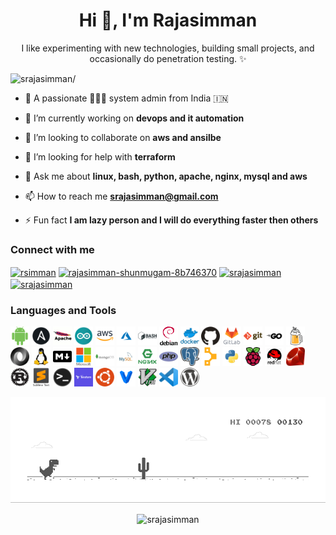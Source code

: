 <h1 align="center">Hi 👋, I'm Rajasimman</h1>

<p align="center">
	I like experimenting with new technologies, building small projects, and occasionally do penetration testing. ✨ <br>
</p>

<p align="left"> <img src=https://komarev.com/ghpvc/?username=srajasimman alt=srajasimman/> </p>

- 📜 A passionate 👨🏽‍💻 system admin from India 🇮🇳

- 🔭 I’m currently working on **devops and it automation**

- 👯 I’m looking to collaborate on **aws and ansilbe**

- 🤔 I’m looking for help with **terraform**

- 💬 Ask me about **linux, bash, python, apache, nginx, mysql and aws**

- 📫 How to reach me **srajasimman@gmail.com**

- ⚡ Fun fact **I am lazy person and I will do everything faster then others**

### Connect with me
<p align="left">
	<a href=https://twitter.com/rsimman target="blank"><img align="center" src=https://cdn.jsdelivr.net/npm/simple-icons@3.0.1/icons/twitter.svg alt="rsimman" height="25" width="25" /></a>
	<a href=https://linkedin.com/in/rajasimman-shunmugam-8b746370 target="blank"><img align="center" src=https://cdn.jsdelivr.net/npm/simple-icons@3.0.1/icons/linkedin.svg alt="rajasimman-shunmugam-8b746370" height="25" width="25" /></a>
	<a href=https://fb.com/srajasimman target="blank"><img align="center" src=https://cdn.jsdelivr.net/npm/simple-icons@3.0.1/icons/facebook.svg alt="srajasimman" height="25" width="25" /></a>
	<a href=https://dev.to/srajasimman target="blank"><img align="center" src=https://cdn.jsdelivr.net/npm/simple-icons@3.0.1/icons/dev-dot-to.svg alt="srajasimman" height="25" width="25" /></a>
</p>

### Languages and Tools
<p align="left">
	<a href="https://www.google.com/search?q=android"><img src=https://raw.githubusercontent.com/srajasimman/srajasimman/master/src/img/android.png alt=android width="30" height="30"/></a> 
	<a href="https://www.google.com/search?q=ansible"><img src=https://raw.githubusercontent.com/srajasimman/srajasimman/master/src/img/ansible.png alt=ansible width="30" height="30"/></a> 
	<a href="https://www.google.com/search?q=apache"><img src=https://raw.githubusercontent.com/srajasimman/srajasimman/master/src/img/apache.png alt=apache width="30" height="30"/></a> 
	<a href="https://www.google.com/search?q=arduino"><img src=https://raw.githubusercontent.com/srajasimman/srajasimman/master/src/img/arduino.png alt=arduino width="30" height="30"/></a> 
	<a href="https://www.google.com/search?q=aws"><img src=https://raw.githubusercontent.com/srajasimman/srajasimman/master/src/img/aws.png alt=aws width="30" height="30"/></a> 
	<a href="https://www.google.com/search?q=azure"><img src=https://raw.githubusercontent.com/srajasimman/srajasimman/master/src/img/azure.png alt=azure width="30" height="30"/></a> 
	<a href="https://www.google.com/search?q=bash"><img src=https://raw.githubusercontent.com/srajasimman/srajasimman/master/src/img/bash.png alt=bash width="30" height="30"/></a> 
	<a href="https://www.google.com/search?q=debian"><img src=https://raw.githubusercontent.com/srajasimman/srajasimman/master/src/img/debian.png alt=debian width="30" height="30"/></a> 
	<a href="https://www.google.com/search?q=docker"><img src=https://raw.githubusercontent.com/srajasimman/srajasimman/master/src/img/docker.png alt=docker width="30" height="30"/></a> 
	<a href="https://www.google.com/search?q=github"><img src=https://raw.githubusercontent.com/srajasimman/srajasimman/master/src/img/github.png alt=github width="30" height="30"/></a> 
	<a href="https://www.google.com/search?q=gitlab"><img src=https://raw.githubusercontent.com/srajasimman/srajasimman/master/src/img/gitlab.png alt=gitlab width="30" height="30"/></a> 
	<a href="https://www.google.com/search?q=git"><img src=https://raw.githubusercontent.com/srajasimman/srajasimman/master/src/img/git.png alt=git width="30" height="30"/></a> 
	<a href="https://www.google.com/search?q=go"><img src=https://raw.githubusercontent.com/srajasimman/srajasimman/master/src/img/go.png alt=go width="30" height="30"/></a> 
	<a href="https://www.google.com/search?q=homebrew"><img src=https://raw.githubusercontent.com/srajasimman/srajasimman/master/src/img/homebrew.png alt=homebrew width="30" height="30"/></a> 
	<a href="https://www.google.com/search?q=json"><img src=https://raw.githubusercontent.com/srajasimman/srajasimman/master/src/img/json.png alt=json width="30" height="30"/></a> 
	<a href="https://www.google.com/search?q=linux"><img src=https://raw.githubusercontent.com/srajasimman/srajasimman/master/src/img/linux.png alt=linux width="30" height="30"/></a> 
	<a href="https://www.google.com/search?q=markdown"><img src=https://raw.githubusercontent.com/srajasimman/srajasimman/master/src/img/markdown.png alt=markdown width="30" height="30"/></a> 
	<a href="https://www.google.com/search?q=microsoft"><img src=https://raw.githubusercontent.com/srajasimman/srajasimman/master/src/img/microsoft.png alt=microsoft width="30" height="30"/></a> 
	<a href="https://www.google.com/search?q=mongodb"><img src=https://raw.githubusercontent.com/srajasimman/srajasimman/master/src/img/mongodb.png alt=mongodb width="30" height="30"/></a> 
	<a href="https://www.google.com/search?q=mysql"><img src=https://raw.githubusercontent.com/srajasimman/srajasimman/master/src/img/mysql.png alt=mysql width="30" height="30"/></a> 
	<a href="https://www.google.com/search?q=nginx"><img src=https://raw.githubusercontent.com/srajasimman/srajasimman/master/src/img/nginx.png alt=nginx width="30" height="30"/></a> 
	<a href="https://www.google.com/search?q=php"><img src=https://raw.githubusercontent.com/srajasimman/srajasimman/master/src/img/php.png alt=php width="30" height="30"/></a> 
	<a href="https://www.google.com/search?q=postgresql"><img src=https://raw.githubusercontent.com/srajasimman/srajasimman/master/src/img/postgresql.png alt=postgresql width="30" height="30"/></a> 
	<a href="https://www.google.com/search?q=puppet"><img src=https://raw.githubusercontent.com/srajasimman/srajasimman/master/src/img/puppet.png alt=puppet width="30" height="30"/></a> 
	<a href="https://www.google.com/search?q=python"><img src=https://raw.githubusercontent.com/srajasimman/srajasimman/master/src/img/python.png alt=python width="30" height="30"/></a> 
	<a href="https://www.google.com/search?q=raspberry"><img src=https://raw.githubusercontent.com/srajasimman/srajasimman/master/src/img/raspberry-pi.png alt=pi width="30" height="30"/></a> 
	<a href="https://www.google.com/search?q=redhat"><img src=https://raw.githubusercontent.com/srajasimman/srajasimman/master/src/img/redhat.png alt=redhat width="30" height="30"/></a> 
	<a href="https://www.google.com/search?q=ruby"><img src=https://raw.githubusercontent.com/srajasimman/srajasimman/master/src/img/ruby.png alt=ruby width="30" height="30"/></a> 
	<a href="https://www.google.com/search?q=rust"><img src=https://raw.githubusercontent.com/srajasimman/srajasimman/master/src/img/rust.png alt=rust width="30" height="30"/></a> 
	<a href="https://www.google.com/search?q=sublime-text"><img src=https://raw.githubusercontent.com/srajasimman/srajasimman/master/src/img/sublime-text.png alt=sublime-text width="30" height="30"/></a> 
	<a href="https://www.google.com/search?q=terminal"><img src=https://raw.githubusercontent.com/srajasimman/srajasimman/master/src/img/terminal.png alt=terminal width="30" height="30"/></a> 
	<a href="https://www.google.com/search?q=terraform"><img src=https://raw.githubusercontent.com/srajasimman/srajasimman/master/src/img/terraform.png alt=terraform width="30" height="30"/></a> 
	<a href="https://www.google.com/search?q=ubuntu"><img src=https://raw.githubusercontent.com/srajasimman/srajasimman/master/src/img/ubuntu.png alt=ubuntu width="30" height="30"/></a> 
	<a href="https://www.google.com/search?q=vagrant"><img src=https://raw.githubusercontent.com/srajasimman/srajasimman/master/src/img/vagrant.png alt=vagrant width="30" height="30"/></a> 
	<a href="https://www.google.com/search?q=vim"><img src=https://raw.githubusercontent.com/srajasimman/srajasimman/master/src/img/vim.png alt=vim width="30" height="30"/></a> 
	<a href="https://www.google.com/search?q=vscode"><img src=https://raw.githubusercontent.com/srajasimman/srajasimman/master/src/img/vscode.png alt=vscode width="30" height="30"/></a> 
	<a href="https://www.google.com/search?q=wordpress"><img src=https://raw.githubusercontent.com/srajasimman/srajasimman/master/src/img/wordpress.png alt=wordpress width="30" height="30"/></a> 
</p>

![Dino](https://raw.githubusercontent.com/srajasimman/srajasimman/master/src/gif/dino.gif)

<p align="center"> 
	<img src=https://github-readme-stats.vercel.app/api?username=srajasimman&show_icons=true alt=srajasimman /> 
</p>
